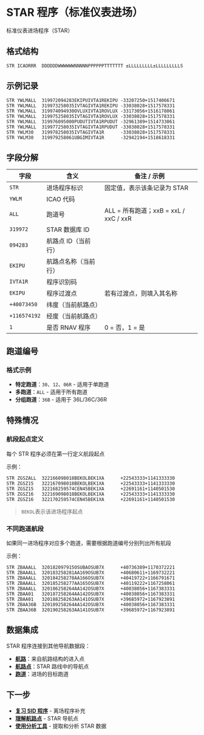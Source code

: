 # STAR 程序（标准仪表进场）

标准仪表进场程序（STAR）

## 格式结构

```
STR ICAORRR  DDDDDDWWWWWWNNNNNPPPPPPTTTTTTT ±LLLLLLLLL±LLLLLLLLLS
```

## 示例记录

```
STR YWLMALL  319972094283EKIPUIVTA1REKIPU -33207250+1517406671
STR YWLMALL  319973258035IVTAGIVTA1REKIPU -33038028+1517578331
STR YWLMALL  319974094930OVLUXIVTA1ROVLUX -33173056+1516178061
STR YWLMALL  319975258035IVTAGIVTA1ROVLUX -33038028+1517578331
STR YWLMALL  319976095000PUDUTIVTA1RPUDUT -32961389+1514733061
STR YWLMALL  319977258035IVTAGIVTA1RPUDUT -33038028+1517578331
STR YWLM30   319978258035IVTAGIVTA1R      -33038028+1517578331
STR YWLM30   319979258061UBGIMIVTA1R      -32942194+1518618331
```

## 字段分解

| 字段         | 含义                     | 备注 / 示例 |
|--------------|--------------------------|-------------|
| `STR`        | 进场程序标识             | 固定值，表示该条记录为 STAR |
| `YWLM`       | ICAO 代码                |  |
| `ALL`        | 跑道号                   | ALL = 所有跑道；xxB = xxL / xxC / xxR |
| `319972`     | STAR 数据库 ID            |  |
| `094283`     | 航路点 ID（当前行）      |  |
| `EKIPU`      | 航路点名称（当前行）     |  |
| `IVTA1R`     | 程序识别码               |  |
| `EKIPU`      | 程序过渡点               | 若有过渡点，则填入其名称 |
| `+40073450`  | 纬度（当前航路点）       |  |
| `+116574192` | 经度（当前航路点）       |  |
| `1`          | 是否 RNAV 程序           | 0 = 否，1 = 是 |

## 跑道编号

### 格式示例
- **特定跑道**：`30`、`12`、`06R` - 适用于单跑道
- **多跑道**：`ALL` - 适用于所有跑道  
- **分组跑道**：`36B` - 适用于 36L/36C/36R

## 特殊情况

### 航段起点定义
每个 STR 程序必须在第一行定义航段起点

示例：

```
STR ZGSZALL  322166098018BEKOLBEK1XA      +22543333+1141333330
STR ZGSZ15   322167098018BEKOLBEK1XA      +22543333+1141333330
STR ZGSZ15   322168259574CEN45BEK1XA      +22691161+1140501530
STR ZGSZ16   322169098018BEKOLBEK1XA      +22543333+1141333330
STR ZGSZ16   322170259574CEN45BEK1XA      +22691161+1140501530
```

> `BEKOL`表示该进场程序起点
> 

### 不同跑道航段
如果同一进场程序对应多个跑道，需要根据跑道编号分别列出所有航段

示例：

```
STR ZBAAALL  320182097915OSUBAOSUB7X      +40736389+1170372221
STR ZBAAALL  320183258281AA169OSUB7X      +40680611+1169732221
STR ZBAAALL  320184258278AA166OSUB7X      +40419722+1166791671
STR ZBAAALL  320185258277AA165OSUB7X      +40119222+1167258061
STR ZBAAALL  320186258264AA142OSUB7X      +40038056+1167383331
STR ZBAA01   320187258264AA142OSUB7X      +40038056+1167383331
STR ZBAA01   320188258263AA141OSUB7X      +39685972+1167923891
STR ZBAA36B  320189258264AA142OSUB7X      +40038056+1167383331
STR ZBAA36B  320190258263AA141OSUB7X      +39685972+1167923891
```

## 数据集成

STAR 程序连接到其他导航数据段：

- **[航路](./airways.md)**：来自航路结构的进入点
- **[航路点](./waypoints.md)**：STAR 路线中的导航点
- **[跑道](./runways.md)**：进场的目标跑道

## 下一步

- **[复习 SID 程序](./sid-procedures.md)** - 离场程序补充
- **[理解航路点](./waypoints.md)** - STAR 导航点
- **[使用分析工具](../tools/examples.md)** - 提取和分析 STAR 数据